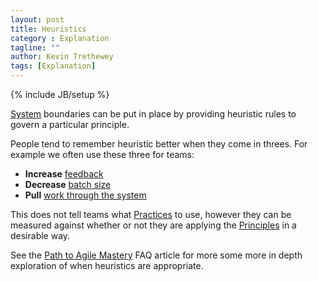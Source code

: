 ```yaml
---
layout: post
title: Heuristics
category : Explanation
tagline: ""
author: Kevin Trethewey
tags: [Explanation]
---
```

{% include JB/setup %}

[System](/faq/WhatIsASystem) boundaries can be put in place by providing heuristic rules to govern a particular principle.

People tend to remember heuristic better when they come in threes. For example we often use these three for teams:

* **Increase** [feedback](/value/feedback)
* **Decrease** [batch size](/principle/batchsize) 
* **Pull** [work through the system](/principle/pullworkthroughthesystem)

This does not tell teams what [Practices](/practices.html) to use, however they can be measured against whether or not they are applying the [Principles](/principles.html) in a desirable way.

See the [Path to Agile Mastery](/faq/PathToAgileMastery) FAQ article for more some more in depth exploration of when heuristics are appropriate.


